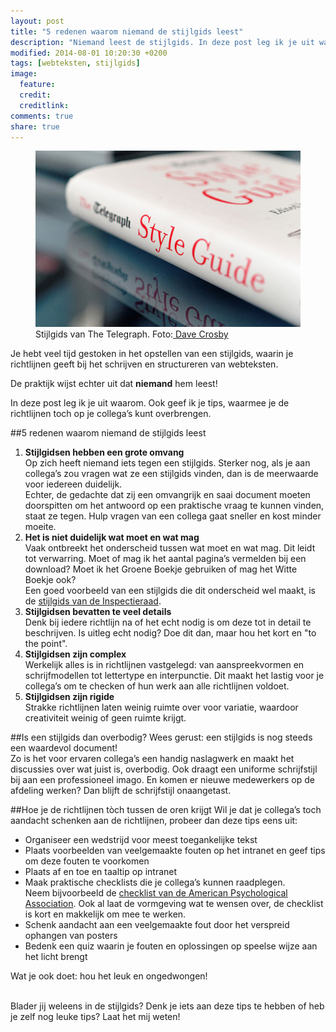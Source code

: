 ```yaml
---
layout: post
title: "5 redenen waarom niemand de stijlgids leest"
description: "Niemand leest de stijlgids. In deze post leg ik je uit waarom. Ook geef ik je tips, waarmee je de richtlijnen toch op je collega’s kunt overbrengen."
modified: 2014-08-01 10:20:30 +0200
tags: [webteksten, stijlgids]
image:
  feature: 
  credit: 
  creditlink: 
comments: true
share: true
---
```

<figure>
  <img src="/images/stijlgids.jpg" alt="Foto: de stijlgids van The Telegraph">
  <figcaption>Stijlgids van The Telegraph. Foto:<a
  href="http://bit.ly/1m4VEjx"> Dave Crosby</a></figcaption>
</figure>

Je hebt veel tijd gestoken in het opstellen van een stijlgids, waarin
je richtlijnen geeft bij het schrijven en structureren van
webteksten.

De praktijk wijst echter uit dat **niemand** hem leest!

In deze post leg ik je uit waarom. Ook geef ik je tips, waarmee je de
richtlijnen toch op je collega’s kunt overbrengen.

##5 redenen waarom niemand de stijlgids leest
<ol>
<li><strong>Stijlgidsen hebben een grote omvang</strong><br> Op zich heeft
niemand iets tegen een stijlgids. Sterker nog, als je aan collega’s zou
vragen wat ze een stijlgids vinden, dan is de meerwaarde voor
iedereen duidelijk.<br>
Echter, de gedachte dat zij een omvangrijk en saai document moeten
doorspitten om het antwoord op een praktische vraag te kunnen vinden,
staat ze tegen. Hulp vragen van een collega gaat sneller en kost
minder moeite.<br></li>
<li><strong>Het is niet duidelijk wat moet en wat mag</strong><br> Vaak
ontbreekt het onderscheid tussen wat moet en wat mag. Dit leidt tot
verwarring. Moet of mag ik het aantal pagina’s vermelden bij een
download? Moet ik het Groene Boekje gebruiken of mag het Witte Boekje
ook?<br>
Een goed voorbeeld van een stijlgids die dit onderscheid wel maakt, is
de <a href="http://bit.ly/1nYTFTH">stijlgids van de Inspectieraad</a>.</li>
<li><strong>Stijlgidsen bevatten te veel details</strong><br>Denk bij iedere richtlijn na of het echt nodig is om
deze tot in detail te beschrijven. Is uitleg echt nodig? Doe dit dan, maar hou het kort en "to the point".</li>
<li><strong>Stijlgidsen zijn complex</strong><br> Werkelijk alles is in richtlijnen vastgelegd: van aanspreekvormen en schrijfmodellen tot lettertype en interpunctie. Dit maakt het lastig voor je collega’s om te checken of hun werk aan alle richtlijnen voldoet. </li>
<li><strong>Stijlgidsen zijn rigide</strong><br> Strakke richtlijnen laten weinig ruimte over voor variatie, waardoor creativiteit weinig of geen ruimte krijgt.</li>
</ol>

##Is een stijlgids dan overbodig?
Wees gerust: een stijlgids is nog steeds een waardevol document!  
Zo is het voor ervaren collega’s een handig naslagwerk en maakt het
discussies over wat juist is, overbodig. Ook draagt een uniforme
schrijfstijl bij aan een professioneel imago. En komen er nieuwe
medewerkers op de afdeling werken? Dan blijft de schrijfstijl
onaangetast.

##Hoe je de richtlijnen tòch tussen de oren krijgt
Wil je dat je collega’s toch aandacht schenken aan de richtlijnen, probeer dan deze tips eens uit:
<ul>
<li>Organiseer een wedstrijd voor meest toegankelijke tekst</li>
<li>Plaats voorbeelden van veelgemaakte fouten op het intranet en geef tips om deze fouten te voorkomen</li> 
<li>Plaats af en toe en taaltip op intranet</li>
<li>Maak praktische checklists die je collega’s kunnen
raadplegen.<br>
Neem bijvoorbeeld de <a href="http://www2.indwes.edu/ocls/apa/apastylechecklist.pdf">checklist van de American Psychological
Association</a>. Ook al laat de vormgeving wat te wensen over, de checklist is
kort en makkelijk om mee te werken.</li>
<li>Schenk aandacht aan een veelgemaakte fout door het verspreid ophangen van posters</li> 
<li>Bedenk een quiz waarin je fouten en oplossingen op speelse wijze aan het licht brengt</li>
</ul>

Wat je ook doet: hou het leuk en ongedwongen!
<br><br>

Blader jij weleens in de stijlgids? Denk je iets aan deze tips te hebben of heb je zelf nog leuke tips? Laat het mij weten!



